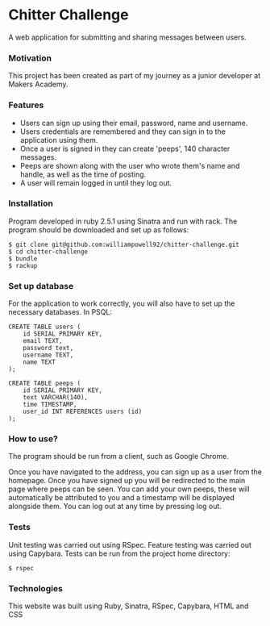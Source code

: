# Chitter Challenge

A web application for submitting and sharing messages between users.

### Motivation

This project has been created as part of my journey as a junior developer at Makers Academy.

### Features

- Users can sign up using their email, password, name and username.
- Users credentials are remembered and they can sign in to the application using them.
- Once a user is signed in they can create 'peeps', 140 character messages.
- Peeps are shown along with the user who wrote them's name and handle, as well as the time of posting.
- A user will remain logged in until they log out.

### Installation

Program developed in ruby 2.5.1 using Sinatra and run with rack. The program should be downloaded and set up as follows:

```
$ git clone git@github.com:williampowell92/chitter-challenge.git
$ cd chitter-challenge
$ bundle
$ rackup
```

### Set up database

For the application to work correctly, you will also have to set up the necessary databases. In PSQL:

```
CREATE TABLE users (
    id SERIAL PRIMARY KEY,
    email TEXT,
    password text,
    username TEXT,
    name TEXT
);

CREATE TABLE peeps (
    id SERIAL PRIMARY KEY,
    text VARCHAR(140),
    time TIMESTAMP,
    user_id INT REFERENCES users (id)
);
```

### How to use?

The program should be run from a client, such as Google Chrome.

Once you have navigated to the address, you can sign up as a user from the homepage. Once you have signed up you will be redirected to the main page where peeps can be seen. You can add your own peeps, these will automatically be attributed to you and a timestamp will be displayed alongside them. You can log out at any time by pressing log out.

### Tests

Unit testing was carried out using RSpec. Feature testing was carried out using Capybara. Tests can be run from the project home directory:

```
$ rspec
```

### Technologies

This website was built using Ruby, Sinatra, RSpec, Capybara, HTML and CSS
